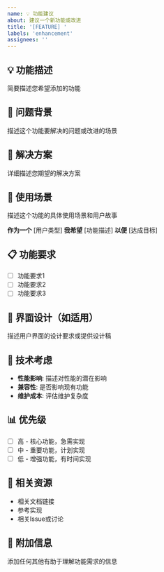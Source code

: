 ```yaml
---
name: 💡 功能建议
about: 建议一个新功能或改进
title: '[FEATURE] '
labels: 'enhancement'
assignees: ''
---
```


## 💡 功能描述
简要描述您希望添加的功能

## 🎯 问题背景
描述这个功能要解决的问题或改进的场景

## 💭 解决方案
详细描述您期望的解决方案

## 🔄 使用场景
描述这个功能的具体使用场景和用户故事

**作为一个** [用户类型]
**我希望** [功能描述]
**以便** [达成目标]

## 📋 功能要求
- [ ] 功能要求1
- [ ] 功能要求2
- [ ] 功能要求3

## 🎨 界面设计（如适用）
描述用户界面的设计要求或提供设计稿

## 🔧 技术考虑
- **性能影响**: 描述对性能的潜在影响
- **兼容性**: 是否影响现有功能
- **维护成本**: 评估维护复杂度

## 📊 优先级
- [ ] 高 - 核心功能，急需实现
- [ ] 中 - 重要功能，计划实现
- [ ] 低 - 增强功能，有时间实现

## 🔗 相关资源
- 相关文档链接
- 参考实现
- 相关Issue或讨论

## 📎 附加信息
添加任何其他有助于理解功能需求的信息
